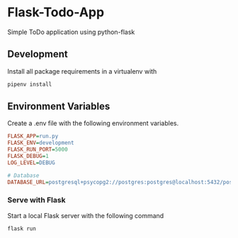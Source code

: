 # Flask-Todo-App

Simple ToDo application using python-flask

## Development
Install all package requirements in a virtualenv with

```bash
pipenv install
```

## Environment Variables

Create a .env file with the following environment variables.

```ini
FLASK_APP=run.py
FLASK_ENV=development
FLASK_RUN_PORT=5000
FLASK_DEBUG=1
LOG_LEVEL=DEBUG

# Database
DATABASE_URL=postgresql+psycopg2://postgres:postgres@localhost:5432/postgres

```

### Serve with Flask

Start a local Flask server with the following command

```bash
flask run
```

